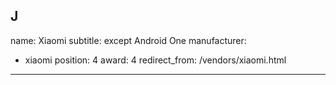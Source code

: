 J
---
name: Xiaomi
subtitle: except Android One
manufacturer:
  - xiaomi
position: 4
award: 4
redirect_from: /vendors/xiaomi.html

---
